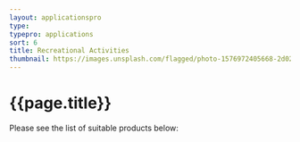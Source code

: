 ```yaml
---
layout: applicationspro
type: 
typepro: applications
sort: 6
title: Recreational Activities
thumbnail: https://images.unsplash.com/flagged/photo-1576972405668-2d020a01cbfa?ixlib=rb-1.2.1&ixid=MnwxMjA3fDB8MHxwaG90by1wYWdlfHx8fGVufDB8fHx8&auto=format&fit=crop&w=1774&q=80
---
```

# {{page.title}}

Please see the list of suitable products below: